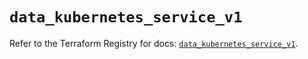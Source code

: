 # `data_kubernetes_service_v1`

Refer to the Terraform Registry for docs: [`data_kubernetes_service_v1`](https://registry.terraform.io/providers/hashicorp/kubernetes/2.38.0/docs/data-sources/service_v1).
